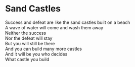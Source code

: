 # Sand Castles

Success and defeat are like the sand castles built on a beach\
A wave of water will come and wash them away\
Neither the success\
Nor the defeat will stay\
But you will still be there\
And you can build many more castles\
And it will be you who decides\
What castle you build
